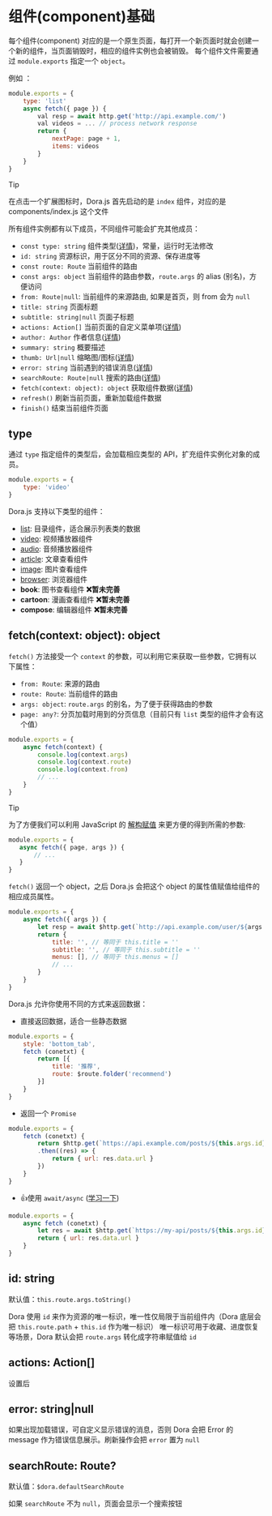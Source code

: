 # 组件(component)基础

每个组件(component) 对应的是一个原生页面，每打开一个新页面时就会创建一个新的组件，当页面销毁时，相应的组件实例也会被销毁。
每个组件文件需要通过 `module.exports` 指定一个 `object`。

例如 ：
```javascript
module.exports = {
    type: 'list'
    async fetch({ page }) {
        val resp = await http.get('http://api.example.com/')
        val videos = ... // process network response
        return {
            nextPage: page + 1,
            items: videos
        }
    }
}
```
> [!TIP]
> 在点击一个扩展图标时，Dora.js 首先启动的是 `index` 组件，对应的是 components/index.js 这个文件

<!-- 
> [!TIP]
> 下面的“自动继承”的意思是这些属性值可以从点击时的列表条目属性继承下来，比如你是从一个 `title` 为 'Hello World' 的列表条目点击进入这个组件的，那么这个组件的 `title` 在初始化时候就会设置为 'Hello World'。"n/a" 表示列表条目没有这个属性，无法继承。 -->

所有组件实例都有以下成员，不同组件可能会扩充其他成员：
 - `const type: string` 组件类型([详情](#type))，常量，运行时无法修改
 - `id: string` 资源标识，用于区分不同的资源、保存进度等
 - `const route: Route` 当前组件的路由
 - `const args: object` 当前组件的路由参数，`route.args` 的 alias (别名)，方便访问
 - `from: Route|null`: 当前组件的来源路由, 如果是首页，则 from 会为 `null`
 - `title: string` 页面标题 
 - `subtitle: string|null` 页面子标题 
 - `actions: Action[]` 当前页面的自定义菜单项([详情](#actions))
 - `author: Author` 作者信息([详情](api/struct#author))
 - `summary: string` 概要描述 
 - `thumb: Url|null` 缩略图/图标([详情](api/struct#url))
 - `error: string` 当前遇到的错误消息([详情](#error-stringnull))
 - `searchRoute: Route|null` 搜索的路由([详情](#searchroute-route))
 - `fetch(context: object): object` 获取组件数据([详情](#fetchcontext-object-object))
 - `refresh()` 刷新当前页面，重新加载组件数据
 - `finish()` 结束当前组件页面
 
## type

通过 `type` 指定组件的类型后，会加载相应类型的 API，扩充组件实例化对象的成员。
```javascript
module.exports = {
    type: 'video'
}
```
Dora.js 支持以下类型的组件：
 - [list](/component/folder): 目录组件，适合展示列表类的数据
 - [video](/component/video): 视频播放器组件
 - [audio](/component/audio): 音频播放器组件
 - [article](/component/article): 文章查看组件
 - [image](/component/image): 图片查看组件
 - [browser](/component/browser): 浏览器组件
 - __book__: 图书查看组件 **❌暂未完善**
 - __cartoon__: 漫画查看组件 **❌暂未完善**
 - __compose__: 编辑器组件 **❌暂未完善**


## fetch(context: object): object

`fetch()` 方法接受一个 `context` 的参数，可以利用它来获取一些参数，它拥有以下属性：
 - `from: Route`: 来源的路由
 - `route: Route`: 当前组件的路由
 - `args: object`: `route.args` 的别名，为了便于获得路由的参数
 - `page: any?`: 分页加载时用到的分页信息（目前只有 `list` 类型的组件才会有这个值）
```javascript
module.exports = {
    async fetch(context) {
        console.log(context.args)
        console.log(context.route)
        console.log(context.from)
        // ...
    }
}
```
> [!TIP]
> 为了方便我们可以利用 JavaScript 的 [解构赋值](https://developer.mozilla.org/zh-CN/docs/Web/JavaScript/Reference/Operators/Destructuring_assignment#%E8%A7%A3%E6%9E%84%E5%AF%B9%E8%B1%A1) 来更方便的得到所需的参数:
> ```javascript
> module.exports = {
>    async fetch({ page, args }) {
>        // ...
>    }
> }
>```

`fetch()` 返回一个 object，之后 Dora.js 会把这个 object 的属性值赋值给组件的相应成员属性。

```javascript
module.exports = {
    async fetch({ args }) {
        let resp = await $http.get(`http://api.example.com/user/${args.uid}`)
        return {
            title: '', // 等同于 this.title = ''
            subtitle: '', // 等同于 this.subtitle = ''
            menus: [], // 等同于 this.menus = []
            // ...
        }
    }
}
```
Dora.js 允许你使用不同的方式来返回数据：
 - 直接返回数据，适合一些静态数据

```javascript
module.exports = {
    style: 'bottom_tab',
    fetch (conetxt) {
        return [{
            title: '推荐',
            route: $route.folder('recommend')
        }]
    }
}
```
 - 返回一个 `Promise`
```javascript
module.exports = {
    fetch (conetxt) {
        return $http.get(`https://api.example.com/posts/${this.args.id}`)
        .then((res) => {
            return { url: res.data.url }
        })
    }
}
```

 - 👍使用 `await/async` ([学习一下](https://javascript.info/async-await))
```javascript
module.exports = {
    async fetch (conetxt) {
        let res = await $http.get(`https://my-api/posts/${this.args.id}`)
        return { url: res.data.url }
    }
}
```

## id: string

默认值：`this.route.args.toString()`

Dora 使用 `id` 来作为资源的唯一标识，唯一性仅局限于当前组件内（Dora 底层会把 `this.route.path` + `this.id` 作为唯一标识）
唯一标识可用于收藏、进度恢复等场景，Dora 默认会把 `route.args` 转化成字符串赋值给 `id`

## actions: Action[]

设置后

## error: string|null

如果出现加载错误，可自定义显示错误的消息，否则 Dora 会把 Error 的 message 作为错误信息展示。刷新操作会把 `error` 置为 `null`

## searchRoute: Route?

默认值：`$dora.defaultSearchRoute`

如果 `searchRoute` 不为 `null`，页面会显示一个搜索按钮

